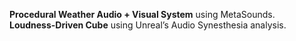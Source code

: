 **Procedural Weather Audio + Visual System** using MetaSounds.  
**Loudness-Driven Cube** using Unreal’s Audio Synesthesia analysis. 
